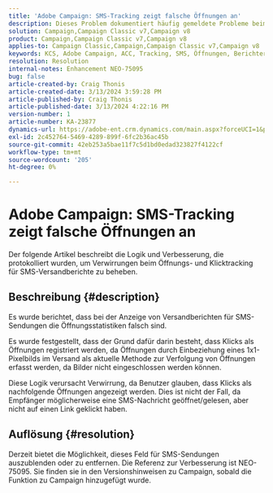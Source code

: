 ```yaml
---
title: 'Adobe Campaign: SMS-Tracking zeigt falsche Öffnungen an'
description: Dieses Problem dokumentiert häufig gemeldete Probleme beim SMS-Versand-Tracking, bei denen falsche Öffnungen in Versandberichten angezeigt werden
solution: Campaign,Campaign Classic v7,Campaign v8
product: Campaign,Campaign Classic v7,Campaign v8
applies-to: Campaign Classic,Campaign,Campaign Classic v7,Campaign v8
keywords: KCS, Adobe Campaign, ACC, Tracking, SMS, Öffnungen, Berichterstellung
resolution: Resolution
internal-notes: Enhancement NEO-75095
bug: false
article-created-by: Craig Thonis
article-created-date: 3/13/2024 3:59:28 PM
article-published-by: Craig Thonis
article-published-date: 3/13/2024 4:22:16 PM
version-number: 1
article-number: KA-23877
dynamics-url: https://adobe-ent.crm.dynamics.com/main.aspx?forceUCI=1&pagetype=entityrecord&etn=knowledgearticle&id=5b0416a9-52e1-ee11-904d-6045bd006079
exl-id: 2c452764-5469-4289-899f-6fc2b36ac45b
source-git-commit: 42eb253a5bae11f7c5d1bd0edad323827f4122cf
workflow-type: tm+mt
source-wordcount: '205'
ht-degree: 0%

---
```


# Adobe Campaign: SMS-Tracking zeigt falsche Öffnungen an


Der folgende Artikel beschreibt die Logik und Verbesserung, die protokolliert wurden, um Verwirrungen beim Öffnungs- und Klicktracking für SMS-Versandberichte zu beheben.

## Beschreibung {#description}


Es wurde berichtet, dass bei der Anzeige von Versandberichten für SMS-Sendungen die Öffnungsstatistiken falsch sind.

Es wurde festgestellt, dass der Grund dafür darin besteht, dass Klicks als Öffnungen registriert werden, da Öffnungen durch Einbeziehung eines 1x1-Pixelbilds im Versand als aktuelle Methode zur Verfolgung von Öffnungen erfasst werden, da Bilder nicht eingeschlossen werden können.

Diese Logik verursacht Verwirrung, da Benutzer glauben, dass Klicks als nachfolgende Öffnungen angezeigt werden. Dies ist nicht der Fall, da Empfänger möglicherweise eine SMS-Nachricht geöffnet/gelesen, aber nicht auf einen Link geklickt haben.


## Auflösung {#resolution}


Derzeit bietet die Möglichkeit, dieses Feld für SMS-Sendungen auszublenden oder zu entfernen. Die Referenz zur Verbesserung ist NEO-75095. Sie finden sie in den Versionshinweisen zu Campaign, sobald die Funktion zu Campaign hinzugefügt wurde.
